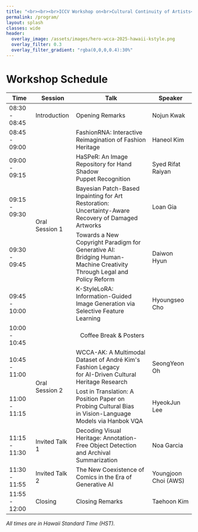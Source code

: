 ```yaml
---
title: "<br><br><br>ICCV Workshop on<br>Cultural Continuity of Artists<br><br><br>"
permalink: /program/
layout: splash
classes: wide
header:
  overlay_image: /assets/images/hero-wcca-2025-hawaii-kstyle.png
  overlay_filter: 0.3
  overlay_filter_gradient: "rgba(0,0,0,0.4):30%"
---
```


# Workshop Schedule

<table>
  <thead>
    <tr>
      <th>Time</th>
      <th>Session</th>
      <th>Talk</th>
      <th>Speaker</th>
    </tr>
  </thead>
  <tbody>
    <tr>
      <td>08:30 - 08:45</td>
      <td>Introduction</td>
      <td>Opening Remarks</td>
      <td>Nojun Kwak</td>
    </tr>
    <tr>
      <td>08:45 - 09:00</td>
      <td rowspan="5">Oral Session 1</td>
      <td>FashionRNA: Interactive Reimagination of Fashion Heritage</td>
      <td>Haneol Kim</td>
    </tr>
    <tr>
      <td>09:00 - 09:15</td>
      <td>HaSPeR: An Image Repository for Hand Shadow<br>Puppet Recognition</td>
      <td>Syed Rifat Raiyan</td>
    </tr>
    <tr>
      <td>09:15 - 09:30</td>
      <td>Bayesian Patch-Based Inpainting for Art Restoration:<br>Uncertainty-Aware Recovery of Damaged Artworks</td>
      <td>Loan Gia</td>
    </tr>
    <tr>
      <td>09:30 - 09:45</td>
      <td>Towards a New Copyright Paradigm for Generative AI:<br>Bridging Human-Machine Creativity Through Legal and Policy Reform</td>
      <td>Daiwon Hyun</td>
    </tr>
    <tr>
      <td>09:45 - 10:00</td>
      <td>K-StyleLoRA: Information-Guided Image Generation via Selective Feature Learning</td>
      <td>Hyoungseo Cho</td>
    </tr>
    <tr>
      <td>10:00 - 10:45</td>
      <td colspan="3" style="text-align: center;">Coffee Break & Posters</td>
    </tr>
    <tr>
      <td>10:45 - 11:00</td>
      <td rowspan="2">Oral Session 2</td>
      <td>WCCA-AK: A Multimodal Dataset of André Kim's Fashion Legacy<br>for AI-Driven Cultural Heritage Research</td>
      <td>SeongYeon Oh</td>
    </tr>
    <tr>
      <td>11:00 - 11:15</td>
      <td>Lost in Translation: A Position Paper on Probing Cultural Bias<br>in Vision-Language Models via Hanbok VQA</td>
      <td>HyeokJun Lee</td>
    </tr>
    <tr>
      <td>11:15 - 11:30</td>
      <td>Invited Talk 1</td>
      <td>Decoding Visual Heritage: Annotation-Free Object Detection <br>and Archival Summarization</td>
      <td>Noa Garcia</td>
    </tr>
    <tr>
      <td>11:30 - 11:55</td>
      <td>Invited Talk 2</td>
      <td>The New Coexistence of Comics in the Era of Generative AI</td>
      <td>Youngjoon Choi (AWS)</td>
    </tr>
    <tr>
      <td>11:55 - 12:00</td>
      <td>Closing</td>
      <td>Closing Remarks</td>
      <td>Taehoon Kim</td>
    </tr>
  </tbody>
</table>

_All times are in Hawaii Standard Time (HST)._
